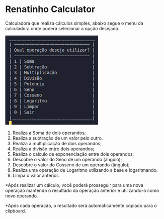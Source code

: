 # Renatinho Calculator

Calculadora que realiza cálculos simples, abaixo segue o menu da calculadora onde poderá selecionar a opção desejada.

<img src="./menu.png">

1. Realiza a Soma de dois operandos;
2. Realiza a subtração de um valor pelo outro.
3. Realiza a multiplicação de dois operandos;
4. Realiza a divisão entre dois operandos;
5. Realiza o calculo de exponenciação entre dois operandos;
6. Descobre o valor do Seno de um operando (ângulo);
7. Descobre o valor do Cosseno de um operando (ângulo);
8. Realiza uma operação de Logaritmo utilizando a base e logaritmando.
9. Limpa o valor anterior.

*Após realizar um cálculo, você poderá prosseguir para uma nova operação mantendo o resultado da operação anterior e utilizando-o como novo operando.

*Após cada operação, o resultado será automaticamente copiado para o clipboard.
